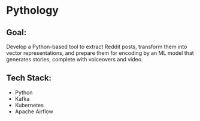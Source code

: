 # Pythology

## Goal:

Develop a Python-based tool to extract Reddit posts, transform them into vector representations, and prepare them for
encoding by an ML model that generates stories, complete with voiceovers and video.

## Tech Stack:

- Python
- Kafka
- Kubernetes
- Apache Airflow
